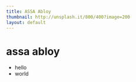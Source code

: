 ```yaml
---
title: ASSA Abloy
thumbnail: http://unsplash.it/800/400?image=200
layout: default
---
```


# assa abloy

* hello
* world